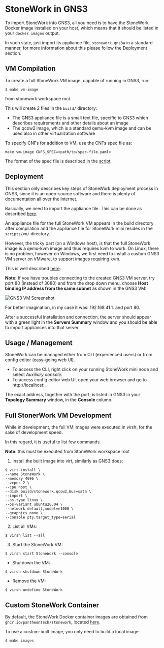 StoneWork in GNS3
=================

To import StoneWork into GNS3, all you need is to have the StoneWork Docker image installed on your host,
which means that it should be listed in your `docker images` output.

In such state, just import its appliance file, `stonework.gns3a` in a standard manner, for more information
about this please follow the Deployment section.

VM Compilation
--------------

To create a full StoneWork VM image, capable of running in GNS3, run:
```
$ make vm-image
```
from stonework workspace root.

This will create 2 files in the `build/` directory:

- The GNS3 appliance file is a small text file, specific to GNS3 which describes requirements and other details about an image
- The qcow2 image, which is a standard qemu-kvm image and can be used also in other virtualization software

To specify CNFs for addition to VM, use the CNFs spec file as:
```
make vm-image CNFS_SPEC=<path/to/spec-file.yaml>
```
The format of the spec file is described in the [script][add-cnfs-script].


Deployment
----------

This section only describes key steps of StoneWork deployment process in GNS3, since it is an open-source software
and there is plenty of documentation all over the internet.

Basically, we need to import the appliance file. This can be done as described [here][gns3-import-docs].

An appliance file for the full StoneWork VM appears in the build directory after compilation and the appliance file for StoneWork mini resides in the `scripts/vm/` directory.

However, the tricky part (on a  Windows host), is that the full StoneWork image is a qemu-kvm image and thus requires kvm to
work. On Linux, there is no problem, however on Windows, we first need to install a custom GNS3 VM server on VMware, to support images requiring kvm.

This is well described [here][gns3-wizard-docs].

**Note:** If you have troubles connecting to the created GNS3 VM server, try port 80 (instead of 3080) and from the drop down menu, choose **Host binding IP address from the same subnet** as shown in the GNS3 VM:

![GNS3 VM Screenshot][gns3-vm-screenshot]

For better imagination, in my case it was: 192.168.41.1. and port 80.

After a successful installation and connection, the server should appear with a green light in the **Servers Summary** window and
you should be able to import appliances into that server.


Usage / Management
------------------

StoneWork can be managed either from CLI (experienced users) or from config editor (easy-going web UI).

- To access the CLI, right click on your running StoneWork mini node and select *Auxiliary console*.
- To access config editor web UI, open your web browser and go to http://localhost:<port>.

The exact address, together with the port, is listed in GNS3 in your **Topology Summary** window, in the **Console** column.


Full StonerWork VM Development
------------------------------

While in development, the full VM images were executed in *virsh*, for the sake of development speed.

In this regard, it is useful to list few commands.

**Note**: this must be executed from StoneWork workspace root

1. Install the built image into virt, similarly as GNS3 does:
```
$ virt-install \
--name StoneWork \
--memory 4096 \
--vcpus 2 \
--cpu host \
--disk build/stonework.qcow2,bus=sata \
--import \
--os-type linux \
--os-variant ubuntu20.04 \
--network default,model=e1000 \
--graphics none \
--console pty,target_type=serial
```

2. List all VMs:
```
$ virsh list --all
```

3. Start the StoneWork VM:
```
$ virsh start StoneWork --console
```

- Shutdown the VM:
```
$ virsh shutdown StoneWork
```

- Remove the VM:
```
$ virsh undefine StoneWork
```
Custom StoneWork Container
--------------------------

By default, the StoneWork Docker container images are obtained from
`ghcr.io/pantheontech/stonework`, located [here][stonework-gh-docker-registry].

To use a custom-built image, you only need to build a local image:
```
$ make images
```

[gns3-vm-screenshot]: img/gns3-vm.png
[add-cnfs-script]: scripts/vm/add-cnfs.py
[gns3-import-docs]: https://docs.gns3.com/docs/using-gns3/beginners/import-gns3-appliance/
[gns3-wizard-docs]: https://docs.gns3.com/docs/getting-started/setup-wizard-gns3-vm/
[stonework-gh-docker-registry]: https://github.com/orgs/PANTHEONtech/packages/container/package/stonework
